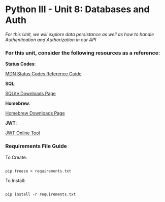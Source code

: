 # Python III - Unit 8: Databases and Auth
*For this Unit, we will explore data persistance as well as how to handle Authentication and Authorization in our API*

### For this unit, consider the following resources as a reference:

**Status Codes**:

[MDN Status Codes Reference Guide](https://developer.mozilla.org/en-US/docs/Web/HTTP/Status)

**SQL**:

[SQLite Downloads Page](https://www.sqlite.org/download.html)

**Homebrew**:

[Homebrew Downloads Page](https://brew.sh)

**JWT**:

[JWT Online Tool](https://jwt.io)


### Requirements File Guide

To Create:
```console

pip freeze > requirements.txt

```

To Install:
```console

pip install -r requirements.txt

```